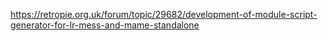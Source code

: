 https://retropie.org.uk/forum/topic/29682/development-of-module-script-generator-for-lr-mess-and-mame-standalone